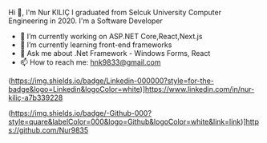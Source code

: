 Hi 👋, I'm Nur KILIÇ
I graduated from Selcuk University Computer Engineering in 2020.
I'm a Software Developer
- 🔭 I’m currently working on ASP.NET Core,React,Next.js
- 🌱 I’m currently learning front-end frameworks
- 💬 Ask me about .Net Framework - Windows Forms, React
- 📫 How to reach me: hnk9833@gmail.com


(https://img.shields.io/badge/Linkedin-000000?style=for-the-badge&logo=Linkedin&logoColor=white)]https://www.linkedin.com/in/nur-kiliç-a7b339228

(https://img.shields.io/badge/-Github-000?style=quare&labelColor=000&logo=Github&logoColor=white&link=link)]https://github.com/Nur9835
